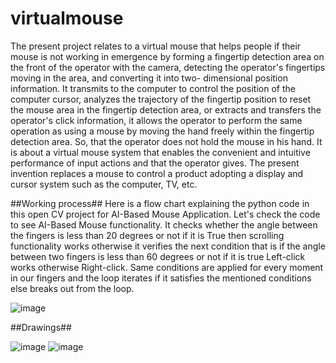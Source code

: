 # virtualmouse

The present project relates to a virtual mouse that helps people if their mouse is not working in emergence  by forming a fingertip detection area on the front of the operator with the camera, detecting the operator's fingertips moving in the area, and converting it into two- dimensional position information. It transmits to the computer to control the position of the computer cursor, analyzes the trajectory of the fingertip position to reset the mouse area in the fingertip detection area, or extracts and transfers the operator's click information, it allows the operator to perform the same operation as using a mouse by moving the hand freely within the fingertip detection area. So, that the operator does not hold the mouse in his hand. It is about a virtual mouse system that enables the convenient and intuitive performance of input actions and that the operator gives. The present invention replaces a mouse to control a product adopting a display and cursor system such as the computer, TV, etc.

##Working process##
Here is a flow chart explaining the python code in this open CV project for AI-Based Mouse Application. Let's check the code to see AI-Based Mouse functionality. It checks whether the angle between the fingers is less than 20 degrees or not if it is True then scrolling functionality works otherwise it verifies the next condition that is if the angle between two fingers is less than 60 degrees or not if it is true Left-click works otherwise Right-click. Same conditions are applied for every moment in our fingers and the loop iterates if it satisfies the mentioned conditions else breaks out from the loop.


![image](https://user-images.githubusercontent.com/84654043/123919858-00212180-d9a3-11eb-82f9-1851d1bd816b.png)

##Drawings##

 ![image](https://user-images.githubusercontent.com/84654043/123919991-22b33a80-d9a3-11eb-8589-226a68f34fbc.png)
![image](https://user-images.githubusercontent.com/84654043/123920036-29da4880-d9a3-11eb-919d-415cb676ad40.png)

